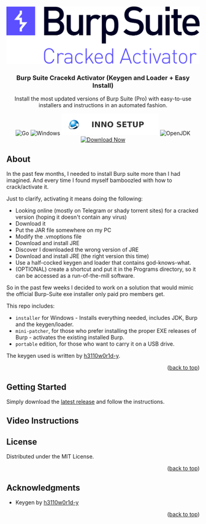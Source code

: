 <a id="readme-top"></a>

<br />
<div align="center">
  <a href="https://github.com/mmgordon82/BurpSuiteInstaller">
    <img src="readme-assets/title-logo.png" alt="Logo" height="150">
  </a>

<h3 align="center">Burp Suite Cracekd Activator (Keygen and Loader + Easy Install)</h3>

  <p align="center">
    Install the most updated versions of Burp Suite (Pro) with easy-to-use installers and instructions in an automated fashion.
    <br />
  </p>

![Go](https://img.shields.io/badge/go-%2300ADD8.svg?style=for-the-badge&logo=go&logoColor=white)
![Windows](https://img.shields.io/badge/Windows-0078D6?style=for-the-badge&logo=windows&logoColor=white)
![Inno Setup](readme-assets/badge-inno-setup.svg)
![OpenJDK](https://img.shields.io/badge/OpenJDK-%23d47820.svg?style=for-the-badge&logo=openjdk&logoColor=white)
</br>
[![Download Now](https://img.shields.io/badge/-Download%20Now-5b4fff?style=for-the-badge&logo=github&logoColor=black)](https://github.com/mmgordon82/BurpSuiteInstaller/releases/latest)

</div>



<!-- ABOUT THE PROJECT -->
## About

In the past few months, I needed to install Burp suite more than I had imagined. And every time I found myself bamboozled with how to crack/activate it.

Just to clarify, activating it means doing the following:
 - Looking online (mostly on Telegram or shady torrent sites) for a cracked version (hoping it doesn't contain any virus)
 - Download it
 - Put the JAR file somewhere on my PC
 - Modify the .vmoptions file
 - Download and install JRE
 - Discover I downloaded the wrong version of JRE
 - Download and install JRE (the right version this time)
 - Use a half-cocked keygen and loader that contains god-knows-what.
 - (OPTIONAL) create a shortcut and put it in the Programs directory, so it can be accessed as a run-of-the-mill software.

So in the past few weeks I decided to work on a solution that would mimic the official Burp-Suite exe installer only paid pro members get.

This repo includes:
 - `installer` for Windows - Installs everything needed, includes JDK, Burp and the keygen/loader.
 - `mini-patcher`, for those who prefer installing the proper EXE releases of Burp - activates the existing installed Burp.
 - `portable` edition, for those who want to carry it on a USB drive.

The keygen used is written by [h3110w0r1d-y](https://github.com/h3110w0r1d-y/BurpLoaderKeygen).

<p align="right">(<a href="#readme-top">back to top</a>)</p>


<!-- GETTING STARTED -->
## Getting Started

Simply download the [latest release](https://github.com/mmgordon82/BurpSuiteInstaller/releases/latest) and follow the instructions.

## Video Instructions


<!-- LICENSE -->
## License

Distributed under the MIT License.

<p align="right">(<a href="#readme-top">back to top</a>)</p>

<!-- ACKNOWLEDGMENTS -->
## Acknowledgments

* Keygen by [h3110w0r1d-y](https://github.com/h3110w0r1d-y/BurpLoaderKeygen)

<p align="right">(<a href="#readme-top">back to top</a>)</p>
